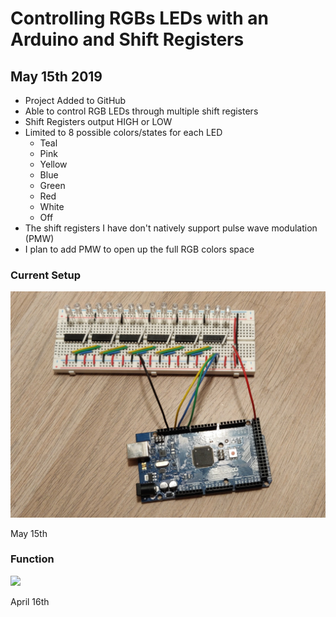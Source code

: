 # Controlling RGBs LEDs with an Arduino and Shift Registers

## May 15th 2019
* Project Added to GitHub
* Able to control RGB LEDs through multiple shift registers
* Shift Registers output HIGH or LOW
* Limited to 8 possible colors/states for each LED
  * Teal
  * Pink
  * Yellow
  * Blue
  * Green
  * Red
  * White
  * Off
* The shift registers I have don't natively support pulse wave modulation (PMW)
* I plan to add PMW to open up the full RGB colors space

### Current Setup
![](readme_content/progress_9.15.19/IMG_20190515_202632__01.jpg)

May 15th



### Function
![](readme_content/progress_9.15.19/progress_at_initial_commit.gif)

April 16th
